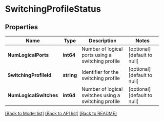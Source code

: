 # SwitchingProfileStatus

## Properties
Name | Type | Description | Notes
------------ | ------------- | ------------- | -------------
**NumLogicalPorts** | **int64** | Number of logical ports using a switching profile | [optional] [default to null]
**SwitchingProfileId** | **string** | Identifier for the switching profile | [optional] [default to null]
**NumLogicalSwitches** | **int64** | Number of logical switches using a switching profile | [optional] [default to null]

[[Back to Model list]](../README.md#documentation-for-models) [[Back to API list]](../README.md#documentation-for-api-endpoints) [[Back to README]](../README.md)

